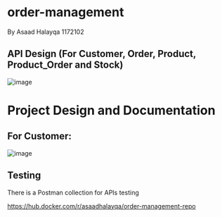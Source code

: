 # order-management
 By Asaad Halayqa 1172102
 
 ## API Design (For Customer, Order, Product, Product_Order and Stock)
 ![image](https://user-images.githubusercontent.com/79643639/165389228-dcd5c8c5-d136-4dfb-a8eb-1f8a14f7d5ff.png)
 
 # Project Design and Documentation 
## For Customer: 

 ![image](https://user-images.githubusercontent.com/79643639/172480582-f4d21c1b-3727-4a7b-9286-340f7349d29b.png)





## Testing 
There is a Postman collection for APIs testing


https://hub.docker.com/r/asaadhalayqa/order-management-repo
